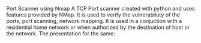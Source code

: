 Port Scanner using Nmap
A TCP Port scanner created with python and uses features provided by NMap. It is used to verify the vulnerabiluty of the ports, port scanning, network mapping. It is used in a conjuction with a residential home network or when authorized by the destination of host or the network.
The presentation for the same:
